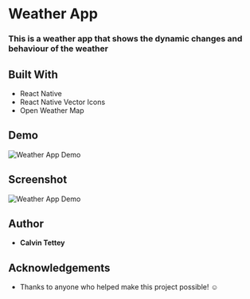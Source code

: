 # Weather App

### This is a weather app that shows the dynamic changes and behaviour of the weather

## Built With
* React Native
* React Native Vector Icons
* Open Weather Map


## Demo

![Weather App Demo](https://user-images.githubusercontent.com/63000172/102398786-a3968000-3fd7-11eb-8409-b5161f1ecc18.gif)

## Screenshot 

![Weather App Demo](https://user-images.githubusercontent.com/63000172/102395738-734ce280-3fd3-11eb-9e4e-27a3de0e1aec.jpg)


## Author

* **Calvin Tettey**

## Acknowledgements

* Thanks to anyone who helped make this project possible! ☺
